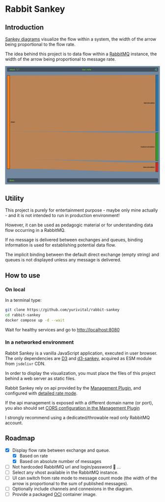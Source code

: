 # Rabbit Sankey

## Introduction

[Sankey diagrams](https://en.wikipedia.org/wiki/Sankey_diagram) visualize the flow within a system, the width of
the arrow being proportional to the flow rate.

The idea behind this project is to <visualize> data flow within a [RabbitMQ](https://www.rabbitmq.com/) instance, the width of the arrow being
proportional to message rate.

![Screenshot](doc/screenshot.png)

## Utility

This project is purely for entertainment purpose - maybe only mine actually - and it is not intended to run in
production environment!

However, it can be used as pedagogic material or for understanding data flow occurring in a RabbitMQ.

If no message is delivered between exchanges and queues, binding information is used for establishing potential data
flow.

The implicit binding between the default direct exchange (empty string) and queues is not displayed unless any message
 is delivered.

## How to use

### On local 

In a terminal type:

```bash
git clone https://github.com/yurivital/rabbit-sankey
cd rabbit-sankey
docker compose up -d --wait
```
Wait for healthy services and go to [http://localhost:8080](http://localhost:8080)

### In a networked environment

Rabbit Sankey is a vanilla JavaScript application, executed in user browser. The only dependencies
are [D3](https://d3js.org/) and [d3-sankey](https://github.com/d3/d3-sankey), acquired as ESM module from `jsdelivr` CDN.

In order to display the visualization, you must place the files of this project behind a web server as static files.

Rabbit Sankey rely on api provided by the [Management Plugin](https://www.rabbitmq.com/docs/management), and configured
with [detailed rate mode](https://www.rabbitmq.com/docs/management#rates-mode).

If the api management is exposed with a different domain name (or port), you also should set [CORS configuration in the Management Plugin](https://www.rabbitmq.com/docs/management#cors)

I strongly recommend using a dedicated/throwable read only RabbitMQ account.

## Roadmap

- [X] Display flow rate between exchange and queue.
    - [X] Based on rate 
    - [X] Based on absolute number of messages
- [ ] Not hardcoded RabbitMQ url and login/password 🙈 ...
- [ ] Select any vhost available in the RabbitMQ instance.
- [ ] UI can switch from rate mode to message count mode (the width of the arrow is proportional to the sum of published messages).
- [ ] Optionally include channels and connexions in the diagram.
- [ ] Provide a packaged [OCI](https://github.com/opencontainers/image-spec) container image.
